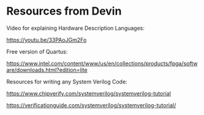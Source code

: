 <!--

TOGGLE PREVIEW IN VISUAL STUDIO CODE:
    Ctrl + Shift + V

This space is designated for Markdown resources:
    - General Markdown Documentation: https://markdown-guide.readthedocs.io/en/latest/index.html

    - Markdown in Visual Studio Code Documentation: https://code.visualstudio.com/docs/languages/markdown

-->

[Comment]: <> (Inline Comment)
[//]: <> (This is also a comment)
[//]: # (This is also a comment)
<!--
    This is a multiline comment
-->

# Resources from Devin

Video for explaining Hardware Description Languages:

https://youtu.be/33PAoJGm2Fo


Free version of Quartus:

https://www.intel.com/content/www/us/en/collections/products/fpga/software/downloads.html?edition=lite


Resources for writing any System Verilog Code:

https://www.chipverify.com/systemverilog/systemverilog-tutorial

https://verificationguide.com/systemverilog/systemverilog-tutorial/

